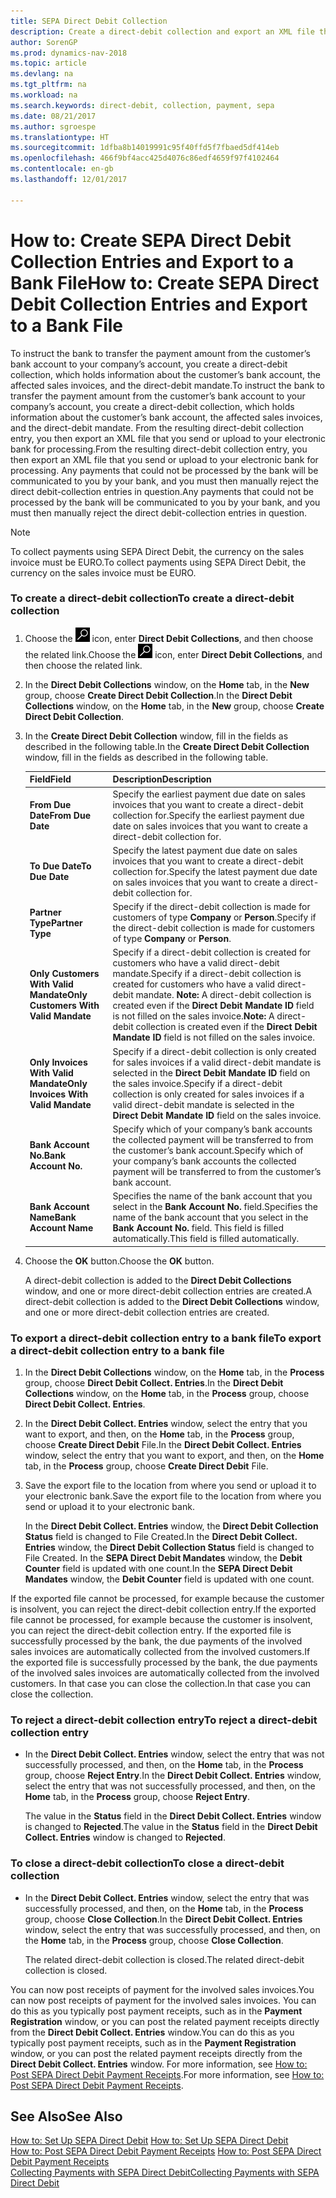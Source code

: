 ```yaml
---
title: SEPA Direct Debit Collection
description: Create a direct-debit collection and export an XML file that you send or upload to your electronic bank for processing.
author: SorenGP
ms.prod: dynamics-nav-2018
ms.topic: article
ms.devlang: na
ms.tgt_pltfrm: na
ms.workload: na
ms.search.keywords: direct-debit, collection, payment, sepa
ms.date: 08/21/2017
ms.author: sgroespe
ms.translationtype: HT
ms.sourcegitcommit: 1dfba8b14019991c95f40ffd5f7fbaed5df414eb
ms.openlocfilehash: 466f9bf4acc425d4076c86edf4659f97f4102464
ms.contentlocale: en-gb
ms.lasthandoff: 12/01/2017

---
```

# <a name="how-to-create-sepa-direct-debit-collection-entries-and-export-to-a-bank-file"></a><span data-ttu-id="2bafb-103">How to: Create SEPA Direct Debit Collection Entries and Export to a Bank File</span><span class="sxs-lookup"><span data-stu-id="2bafb-103">How to: Create SEPA Direct Debit Collection Entries and Export to a Bank File</span></span>
<span data-ttu-id="2bafb-104">To instruct the bank to transfer the payment amount from the customer’s bank account to your company’s account, you create a direct-debit collection, which holds information about the customer’s bank account, the affected sales invoices, and the direct-debit mandate.</span><span class="sxs-lookup"><span data-stu-id="2bafb-104">To instruct the bank to transfer the payment amount from the customer’s bank account to your company’s account, you create a direct-debit collection, which holds information about the customer’s bank account, the affected sales invoices, and the direct-debit mandate.</span></span> <span data-ttu-id="2bafb-105">From the resulting direct-debit collection entry, you then export an XML file that you send or upload to your electronic bank for processing.</span><span class="sxs-lookup"><span data-stu-id="2bafb-105">From the resulting direct-debit collection entry, you then export an XML file that you send or upload to your electronic bank for processing.</span></span> <span data-ttu-id="2bafb-106">Any payments that could not be processed by the bank will be communicated to you by your bank, and you must then manually reject the direct debit-collection entries in question.</span><span class="sxs-lookup"><span data-stu-id="2bafb-106">Any payments that could not be processed by the bank will be communicated to you by your bank, and you must then manually reject the direct debit-collection entries in question.</span></span>  

> [!NOTE]  
>  <span data-ttu-id="2bafb-107">To collect payments using SEPA Direct Debit, the currency on the sales invoice must be EURO.</span><span class="sxs-lookup"><span data-stu-id="2bafb-107">To collect payments using SEPA Direct Debit, the currency on the sales invoice must be EURO.</span></span>  

### <a name="to-create-a-direct-debit-collection"></a><span data-ttu-id="2bafb-108">To create a direct-debit collection</span><span class="sxs-lookup"><span data-stu-id="2bafb-108">To create a direct-debit collection</span></span>  
1. <span data-ttu-id="2bafb-109">Choose the ![Search for Page or Report](media/ui-search/search_small.png "Search for Page or Report icon") icon, enter **Direct Debit Collections**, and then choose the related link.</span><span class="sxs-lookup"><span data-stu-id="2bafb-109">Choose the ![Search for Page or Report](media/ui-search/search_small.png "Search for Page or Report icon") icon, enter **Direct Debit Collections**, and then choose the related link.</span></span>  
2. <span data-ttu-id="2bafb-110">In the **Direct Debit Collections** window, on the **Home** tab, in the **New** group, choose **Create Direct Debit Collection**.</span><span class="sxs-lookup"><span data-stu-id="2bafb-110">In the **Direct Debit Collections** window, on the **Home** tab, in the **New** group, choose **Create Direct Debit Collection**.</span></span>  
3. <span data-ttu-id="2bafb-111">In the **Create Direct Debit Collection** window, fill in the fields as described in the following table.</span><span class="sxs-lookup"><span data-stu-id="2bafb-111">In the **Create Direct Debit Collection** window, fill in the fields as described in the following table.</span></span>  

    |<span data-ttu-id="2bafb-112">Field</span><span class="sxs-lookup"><span data-stu-id="2bafb-112">Field</span></span>|<span data-ttu-id="2bafb-113">Description</span><span class="sxs-lookup"><span data-stu-id="2bafb-113">Description</span></span>|  
    |---------------------------------|---------------------------------------|  
    |<span data-ttu-id="2bafb-114">**From Due Date**</span><span class="sxs-lookup"><span data-stu-id="2bafb-114">**From Due Date**</span></span>|<span data-ttu-id="2bafb-115">Specify the earliest payment due date on sales invoices that you want to create a direct-debit collection for.</span><span class="sxs-lookup"><span data-stu-id="2bafb-115">Specify the earliest payment due date on sales invoices that you want to create a direct-debit collection for.</span></span>|  
    |<span data-ttu-id="2bafb-116">**To Due Date**</span><span class="sxs-lookup"><span data-stu-id="2bafb-116">**To Due Date**</span></span>|<span data-ttu-id="2bafb-117">Specify the latest payment due date on sales invoices that you want to create a direct-debit collection for.</span><span class="sxs-lookup"><span data-stu-id="2bafb-117">Specify the latest payment due date on sales invoices that you want to create a direct-debit collection for.</span></span>|  
    |<span data-ttu-id="2bafb-118">**Partner Type**</span><span class="sxs-lookup"><span data-stu-id="2bafb-118">**Partner Type**</span></span>|<span data-ttu-id="2bafb-119">Specify if the direct-debit collection is made for customers of type **Company** or **Person**.</span><span class="sxs-lookup"><span data-stu-id="2bafb-119">Specify if the direct-debit collection is made for customers of type **Company** or **Person**.</span></span>|  
    |<span data-ttu-id="2bafb-120">**Only Customers With Valid Mandate**</span><span class="sxs-lookup"><span data-stu-id="2bafb-120">**Only Customers With Valid Mandate**</span></span>|<span data-ttu-id="2bafb-121">Specify if a direct-debit collection is created for customers who have a valid direct-debit mandate.</span><span class="sxs-lookup"><span data-stu-id="2bafb-121">Specify if a direct-debit collection is created for customers who have a valid direct-debit mandate.</span></span> <span data-ttu-id="2bafb-122">**Note:**  A direct-debit collection is created even if the **Direct Debit Mandate ID** field is not filled on the sales invoice.</span><span class="sxs-lookup"><span data-stu-id="2bafb-122">**Note:**  A direct-debit collection is created even if the **Direct Debit Mandate ID** field is not filled on the sales invoice.</span></span>|  
    |<span data-ttu-id="2bafb-123">**Only Invoices With Valid Mandate**</span><span class="sxs-lookup"><span data-stu-id="2bafb-123">**Only Invoices With Valid Mandate**</span></span>|<span data-ttu-id="2bafb-124">Specify if a direct-debit collection is only created for sales invoices if a valid direct-debit mandate is selected in the **Direct Debit Mandate ID** field on the sales invoice.</span><span class="sxs-lookup"><span data-stu-id="2bafb-124">Specify if a direct-debit collection is only created for sales invoices if a valid direct-debit mandate is selected in the **Direct Debit Mandate ID** field on the sales invoice.</span></span>|  
    |<span data-ttu-id="2bafb-125">**Bank Account No.**</span><span class="sxs-lookup"><span data-stu-id="2bafb-125">**Bank Account No.**</span></span>|<span data-ttu-id="2bafb-126">Specify which of your company’s bank accounts the collected payment will be transferred to from the customer’s bank account.</span><span class="sxs-lookup"><span data-stu-id="2bafb-126">Specify which of your company’s bank accounts the collected payment will be transferred to from the customer’s bank account.</span></span>|  
    |<span data-ttu-id="2bafb-127">**Bank Account Name**</span><span class="sxs-lookup"><span data-stu-id="2bafb-127">**Bank Account Name**</span></span>|<span data-ttu-id="2bafb-128">Specifies the name of the bank account that you select in the **Bank Account No.** field.</span><span class="sxs-lookup"><span data-stu-id="2bafb-128">Specifies the name of the bank account that you select in the **Bank Account No.** field.</span></span> <span data-ttu-id="2bafb-129">This field is filled automatically.</span><span class="sxs-lookup"><span data-stu-id="2bafb-129">This field is filled automatically.</span></span>|  

4. <span data-ttu-id="2bafb-130">Choose the **OK** button.</span><span class="sxs-lookup"><span data-stu-id="2bafb-130">Choose the **OK** button.</span></span>  

     <span data-ttu-id="2bafb-131">A direct-debit collection is added to the **Direct Debit Collections** window, and one or more direct-debit collection entries are created.</span><span class="sxs-lookup"><span data-stu-id="2bafb-131">A direct-debit collection is added to the **Direct Debit Collections** window, and one or more direct-debit collection entries are created.</span></span>  

### <a name="to-export-a-direct-debit-collection-entry-to-a-bank-file"></a><span data-ttu-id="2bafb-132">To export a direct-debit collection entry to a bank file</span><span class="sxs-lookup"><span data-stu-id="2bafb-132">To export a direct-debit collection entry to a bank file</span></span>  
1. <span data-ttu-id="2bafb-133">In the **Direct Debit Collections** window, on the **Home** tab, in the **Process** group, choose **Direct Debit Collect. Entries**.</span><span class="sxs-lookup"><span data-stu-id="2bafb-133">In the **Direct Debit Collections** window, on the **Home** tab, in the **Process** group, choose **Direct Debit Collect. Entries**.</span></span>  
2. <span data-ttu-id="2bafb-134">In the **Direct Debit Collect. Entries** window, select the entry that you want to export, and then, on the **Home** tab, in the **Process** group, choose **Create Direct Debit** File.</span><span class="sxs-lookup"><span data-stu-id="2bafb-134">In the **Direct Debit Collect. Entries** window, select the entry that you want to export, and then, on the **Home** tab, in the **Process** group, choose **Create Direct Debit** File.</span></span>  
3. <span data-ttu-id="2bafb-135">Save the export file to the location from where you send or upload it to your electronic bank.</span><span class="sxs-lookup"><span data-stu-id="2bafb-135">Save the export file to the location from where you send or upload it to your electronic bank.</span></span>  

     <span data-ttu-id="2bafb-136">In the **Direct Debit Collect. Entries** window, the **Direct Debit Collection Status** field is changed to File Created.</span><span class="sxs-lookup"><span data-stu-id="2bafb-136">In the **Direct Debit Collect. Entries** window, the **Direct Debit Collection Status** field is changed to File Created.</span></span> <span data-ttu-id="2bafb-137">In the **SEPA Direct Debit Mandates** window, the **Debit Counter** field is updated with one count.</span><span class="sxs-lookup"><span data-stu-id="2bafb-137">In the **SEPA Direct Debit Mandates** window, the **Debit Counter** field is updated with one count.</span></span>  

<span data-ttu-id="2bafb-138">If the exported file cannot be processed, for example because the customer is insolvent, you can reject the direct-debit collection entry.</span><span class="sxs-lookup"><span data-stu-id="2bafb-138">If the exported file cannot be processed, for example because the customer is insolvent, you can reject the direct-debit collection entry.</span></span> <span data-ttu-id="2bafb-139">If the exported file is successfully processed by the bank, the due payments of the involved sales invoices are automatically collected from the involved customers.</span><span class="sxs-lookup"><span data-stu-id="2bafb-139">If the exported file is successfully processed by the bank, the due payments of the involved sales invoices are automatically collected from the involved customers.</span></span> <span data-ttu-id="2bafb-140">In that case you can close the collection.</span><span class="sxs-lookup"><span data-stu-id="2bafb-140">In that case you can close the collection.</span></span>  

### <a name="to-reject-a-direct-debit-collection-entry"></a><span data-ttu-id="2bafb-141">To reject a direct-debit collection entry</span><span class="sxs-lookup"><span data-stu-id="2bafb-141">To reject a direct-debit collection entry</span></span>  
* <span data-ttu-id="2bafb-142">In the **Direct Debit Collect. Entries** window, select the entry that was not successfully processed, and then, on the **Home** tab, in the **Process** group, choose **Reject Entry**.</span><span class="sxs-lookup"><span data-stu-id="2bafb-142">In the **Direct Debit Collect. Entries** window, select the entry that was not successfully processed, and then, on the **Home** tab, in the **Process** group, choose **Reject Entry**.</span></span>  

     <span data-ttu-id="2bafb-143">The value in the **Status** field in the **Direct Debit Collect. Entries** window is changed to **Rejected**.</span><span class="sxs-lookup"><span data-stu-id="2bafb-143">The value in the **Status** field in the **Direct Debit Collect. Entries** window is changed to **Rejected**.</span></span>  

### <a name="to-close-a-direct-debit-collection"></a><span data-ttu-id="2bafb-144">To close a direct-debit collection</span><span class="sxs-lookup"><span data-stu-id="2bafb-144">To close a direct-debit collection</span></span>  
* <span data-ttu-id="2bafb-145">In the **Direct Debit Collect. Entries** window, select the entry that was successfully processed, and then, on the **Home** tab, in the **Process** group, choose **Close Collection**.</span><span class="sxs-lookup"><span data-stu-id="2bafb-145">In the **Direct Debit Collect. Entries** window, select the entry that was successfully processed, and then, on the **Home** tab, in the **Process** group, choose **Close Collection**.</span></span>  

     <span data-ttu-id="2bafb-146">The related direct-debit collection is closed.</span><span class="sxs-lookup"><span data-stu-id="2bafb-146">The related direct-debit collection is closed.</span></span>  

<span data-ttu-id="2bafb-147">You can now post receipts of payment for the involved sales invoices.</span><span class="sxs-lookup"><span data-stu-id="2bafb-147">You can now post receipts of payment for the involved sales invoices.</span></span> <span data-ttu-id="2bafb-148">You can do this as you typically post payment receipts, such as in the **Payment Registration** window, or you can post the related payment receipts directly from the **Direct Debit Collect. Entries** window.</span><span class="sxs-lookup"><span data-stu-id="2bafb-148">You can do this as you typically post payment receipts, such as in the **Payment Registration** window, or you can post the related payment receipts directly from the **Direct Debit Collect. Entries** window.</span></span> <span data-ttu-id="2bafb-149">For more information, see [How to: Post SEPA Direct Debit Payment Receipts](finance-how-to-post-sepa-direct-debit-payment-receipts.md).</span><span class="sxs-lookup"><span data-stu-id="2bafb-149">For more information, see [How to: Post SEPA Direct Debit Payment Receipts](finance-how-to-post-sepa-direct-debit-payment-receipts.md).</span></span>  

## <a name="see-also"></a><span data-ttu-id="2bafb-150">See Also</span><span class="sxs-lookup"><span data-stu-id="2bafb-150">See Also</span></span>  
<span data-ttu-id="2bafb-151">[How to: Set Up SEPA Direct Debit](finance-how-to-set-up-sepa-direct-debit.md) </span><span class="sxs-lookup"><span data-stu-id="2bafb-151">[How to: Set Up SEPA Direct Debit](finance-how-to-set-up-sepa-direct-debit.md) </span></span>  
<span data-ttu-id="2bafb-152">[How to: Post SEPA Direct Debit Payment Receipts](finance-how-to-post-sepa-direct-debit-payment-receipts.md) </span><span class="sxs-lookup"><span data-stu-id="2bafb-152">[How to: Post SEPA Direct Debit Payment Receipts](finance-how-to-post-sepa-direct-debit-payment-receipts.md) </span></span>  
[<span data-ttu-id="2bafb-153">Collecting Payments with SEPA Direct Debit</span><span class="sxs-lookup"><span data-stu-id="2bafb-153">Collecting Payments with SEPA Direct Debit</span></span>](finance-collect-payments-with-sepa-direct-debit.md)   

